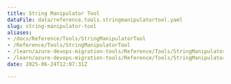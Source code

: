 ```yaml
---
title: String Manipulator Tool
dataFile: data/reference.tools.stringmanipulatortool.yaml
slug: string-manipulator-tool
aliases:
- /docs/Reference/Tools/StringManipulatorTool
- /Reference/Tools/StringManipulatorTool
- /learn/azure-devops-migration-tools/Reference/Tools/StringManipulatorTool
- /learn/azure-devops-migration-tools/Reference/Tools/StringManipulatorTool/index.md
date: 2025-06-24T12:07:31Z

---
```


